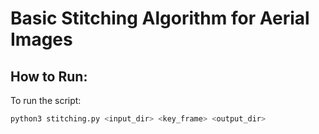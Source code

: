 # Basic Stitching Algorithm for Aerial Images

## How to Run:

To run the script:

```bash
python3 stitching.py <input_dir> <key_frame> <output_dir>
```

